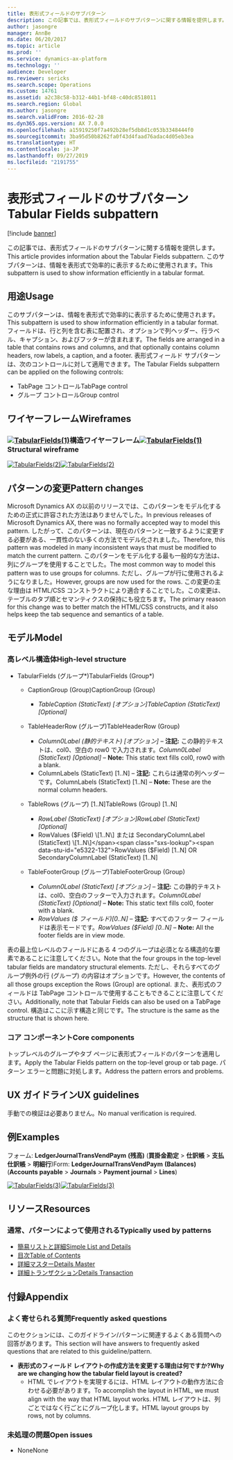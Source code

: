 ```yaml
---
title: 表形式フィールドのサブパターン
description: この記事では、表形式フィールドのサブパターンに関する情報を提供します。 このサブパターンは、情報を表形式で効率的に表示するために使用されます。
author: jasongre
manager: AnnBe
ms.date: 06/20/2017
ms.topic: article
ms.prod: ''
ms.service: dynamics-ax-platform
ms.technology: ''
audience: Developer
ms.reviewer: sericks
ms.search.scope: Operations
ms.custom: 14761
ms.assetid: a2c38c58-b312-44b1-bf48-c40dc8518011
ms.search.region: Global
ms.author: jasongre
ms.search.validFrom: 2016-02-28
ms.dyn365.ops.version: AX 7.0.0
ms.openlocfilehash: a15919250f7a492b28ef5db8d1c053b3348444f0
ms.sourcegitcommit: 3ba95d50b8262fa0f43d4faad76adac4d05eb3ea
ms.translationtype: HT
ms.contentlocale: ja-JP
ms.lasthandoff: 09/27/2019
ms.locfileid: "2191755"
---
```

# <a name="tabular-fields-subpattern"></a><span data-ttu-id="e5322-104">表形式フィールドのサブパターン</span><span class="sxs-lookup"><span data-stu-id="e5322-104">Tabular Fields subpattern</span></span>

[!include [banner](../includes/banner.md)]

<span data-ttu-id="e5322-105">この記事では、表形式フィールドのサブパターンに関する情報を提供します。</span><span class="sxs-lookup"><span data-stu-id="e5322-105">This article provides information about the Tabular Fields subpattern.</span></span> <span data-ttu-id="e5322-106">このサブパターンは、情報を表形式で効率的に表示するために使用されます。</span><span class="sxs-lookup"><span data-stu-id="e5322-106">This subpattern is used to show information efficiently in a tabular format.</span></span> 

<a name="usage"></a><span data-ttu-id="e5322-107">用途</span><span class="sxs-lookup"><span data-stu-id="e5322-107">Usage</span></span>
-----

<span data-ttu-id="e5322-108">このサブパターンは、情報を表形式で効率的に表示するために使用されます。</span><span class="sxs-lookup"><span data-stu-id="e5322-108">This subpattern is used to show information efficiently in a tabular format.</span></span> <span data-ttu-id="e5322-109">フィールドは、行と列を含む表に配置され、オプションで列ヘッダー、行ラベル、キャプション、およびフッターが含まれます。</span><span class="sxs-lookup"><span data-stu-id="e5322-109">The fields are arranged in a table that contains rows and columns, and that optionally contains column headers, row labels, a caption, and a footer.</span></span> <span data-ttu-id="e5322-110">表形式フィールド サブパターンは、次のコントロールに対して適用できます。</span><span class="sxs-lookup"><span data-stu-id="e5322-110">The Tabular Fields subpattern can be applied on the following controls:</span></span>

-   <span data-ttu-id="e5322-111">TabPage コントロール</span><span class="sxs-lookup"><span data-stu-id="e5322-111">TabPage control</span></span>
-   <span data-ttu-id="e5322-112">グループ コントロール</span><span class="sxs-lookup"><span data-stu-id="e5322-112">Group control</span></span>

## <a name="wireframes"></a><span data-ttu-id="e5322-113">ワイヤーフレーム</span><span class="sxs-lookup"><span data-stu-id="e5322-113">Wireframes</span></span>
### <a name="tabularfields1mediatabularfields1pngmediatabularfields1pngstructural-wireframe"></a><span data-ttu-id="e5322-114">[![TabularFields(1)](./media/tabularfields1.png)](./media/tabularfields1.png)構造ワイヤーフレーム</span><span class="sxs-lookup"><span data-stu-id="e5322-114">[![TabularFields(1)](./media/tabularfields1.png)](./media/tabularfields1.png)Structural wireframe</span></span>

<span data-ttu-id="e5322-115">[![TabularFields(2)](./media/tabularfields2.png)](./media/tabularfields2.png)</span><span class="sxs-lookup"><span data-stu-id="e5322-115">[![TabularFields(2)](./media/tabularfields2.png)](./media/tabularfields2.png)</span></span>

## <a name="pattern-changes"></a><span data-ttu-id="e5322-116">パターンの変更</span><span class="sxs-lookup"><span data-stu-id="e5322-116">Pattern changes</span></span>
<span data-ttu-id="e5322-117">Microsoft Dynamics AX の以前のリリースでは、このパターンをモデル化するための正式に許容された方法はありませんでした。</span><span class="sxs-lookup"><span data-stu-id="e5322-117">In previous releases of Microsoft Dynamics AX, there was no formally accepted way to model this pattern.</span></span> <span data-ttu-id="e5322-118">したがって、このパターンは、現在のパターンと一致するように変更する必要がある、一貫性のない多くの方法でモデル化されました。</span><span class="sxs-lookup"><span data-stu-id="e5322-118">Therefore, this pattern was modeled in many inconsistent ways that must be modified to match the current pattern.</span></span> <span data-ttu-id="e5322-119">このパターンをモデル化する最も一般的な方法は、列にグループを使用することでした。</span><span class="sxs-lookup"><span data-stu-id="e5322-119">The most common way to model this pattern was to use groups for columns.</span></span> <span data-ttu-id="e5322-120">ただし、グループが行に使用されるようになりました。</span><span class="sxs-lookup"><span data-stu-id="e5322-120">However, groups are now used for the rows.</span></span> <span data-ttu-id="e5322-121">この変更の主な理由は HTML/CSS コンストラクトにより適合することでした。この変更は、テーブルのタブ順とセマンティクスの保持にも役立ちます。</span><span class="sxs-lookup"><span data-stu-id="e5322-121">The primary reason for this change was to better match the HTML/CSS constructs, and it also helps keep the tab sequence and semantics of a table.</span></span>

## <a name="model"></a><span data-ttu-id="e5322-122">モデル</span><span class="sxs-lookup"><span data-stu-id="e5322-122">Model</span></span>
### <a name="high-level-structure"></a><span data-ttu-id="e5322-123">高レベル構造体</span><span class="sxs-lookup"><span data-stu-id="e5322-123">High-level structure</span></span>

- <span data-ttu-id="e5322-124">TabularFields (グループ\*)</span><span class="sxs-lookup"><span data-stu-id="e5322-124">TabularFields (Group\*)</span></span>

    - <span data-ttu-id="e5322-125">CaptionGroup (Group)</span><span class="sxs-lookup"><span data-stu-id="e5322-125">CaptionGroup (Group)</span></span>

        - <span data-ttu-id="e5322-126">*TableCaption (StaticText) \[オプション\]*</span><span class="sxs-lookup"><span data-stu-id="e5322-126">*TableCaption (StaticText) \[Optional\]*</span></span>

    - <span data-ttu-id="e5322-127">TableHeaderRow (グループ)</span><span class="sxs-lookup"><span data-stu-id="e5322-127">TableHeaderRow (Group)</span></span>

        - <span data-ttu-id="e5322-128">*Column0Label (静的テキスト) \[オプション\]* – **注記:** この静的テキストは、col0、空白の row0 で入力されます。</span><span class="sxs-lookup"><span data-stu-id="e5322-128">*Column0Label (StaticText) \[Optional\]* – **Note:** This static text fills col0, row0 with a blank.</span></span>
        - <span data-ttu-id="e5322-129">ColumnLabels (StaticText) \[1..N\] – **注記:** これらは通常の列ヘッダーです。</span><span class="sxs-lookup"><span data-stu-id="e5322-129">ColumnLabels (StaticText) \[1..N\] – **Note:** These are the normal column headers.</span></span>

    - <span data-ttu-id="e5322-130">TableRows (グループ) \[1..N\]</span><span class="sxs-lookup"><span data-stu-id="e5322-130">TableRows (Group) \[1..N\]</span></span>

        - <span data-ttu-id="e5322-131">*RowLabel (StaticText) \[オプション\]*</span><span class="sxs-lookup"><span data-stu-id="e5322-131">*RowLabel (StaticText) \[Optional\]*</span></span>
        - <span data-ttu-id="e5322-132">RowValues ($Field) \[1..N\] または SecondaryColumnLabel (StaticText) \[1..N\]</span><span class="sxs-lookup"><span data-stu-id="e5322-132">RowValues ($Field) \[1..N\] OR SecondaryColumnLabel (StaticText) \[1..N\]</span></span>

    - <span data-ttu-id="e5322-133">TableFooterGroup (グループ)</span><span class="sxs-lookup"><span data-stu-id="e5322-133">TableFooterGroup (Group)</span></span>

        - <span data-ttu-id="e5322-134">*Column0Label (StaticText) \[オプション\]* – **注記:** この静的テキストは、col0、空白のフッターで入力されます。</span><span class="sxs-lookup"><span data-stu-id="e5322-134">*Column0Label (StaticText) \[Optional\]* – **Note:** This static text fills col0, footer with a blank.</span></span>
        - <span data-ttu-id="e5322-135">*RowValues ($ フィールド)\[0..N\]* – **注記:** すべてのフッター フィールドは表示モードです。</span><span class="sxs-lookup"><span data-stu-id="e5322-135">*RowValues ($Field) \[0..N\]* – **Note:** All the footer fields are in view mode.</span></span>

<span data-ttu-id="e5322-136">表の最上位レベルのフィールドにある 4 つのグループは必須となる構造的な要素であることに注意してください。</span><span class="sxs-lookup"><span data-stu-id="e5322-136">Note that the four groups in the top-level tabular fields are mandatory structural elements.</span></span> <span data-ttu-id="e5322-137">ただし、それらすべてのグループ例外の行 (グループ) の内容はオプションです。</span><span class="sxs-lookup"><span data-stu-id="e5322-137">However, the contents of all those groups exception the Rows (Group) are optional.</span></span> <span data-ttu-id="e5322-138">また、表形式のフィールドは TabPage コントロールで使用することもできることに注意してください。</span><span class="sxs-lookup"><span data-stu-id="e5322-138">Additionally, note that Tabular Fields can also be used on a TabPage control.</span></span> <span data-ttu-id="e5322-139">構造はここに示す構造と同じです。</span><span class="sxs-lookup"><span data-stu-id="e5322-139">The structure is the same as the structure that is shown here.</span></span>

### <a name="core-components"></a><span data-ttu-id="e5322-140">コア コンポーネント</span><span class="sxs-lookup"><span data-stu-id="e5322-140">Core components</span></span>

<span data-ttu-id="e5322-141">トップレベルのグループやタブ ページに表形式フィールドのパターンを適用します。</span><span class="sxs-lookup"><span data-stu-id="e5322-141">Apply the Tabular Fields pattern on the top-level group or tab page.</span></span> <span data-ttu-id="e5322-142">パターン エラーと問題に対処します。</span><span class="sxs-lookup"><span data-stu-id="e5322-142">Address the pattern errors and problems.</span></span>

## <a name="ux-guidelines"></a><span data-ttu-id="e5322-143">UX ガイドライン</span><span class="sxs-lookup"><span data-stu-id="e5322-143">UX guidelines</span></span>
<span data-ttu-id="e5322-144">手動での検証は必要ありません。</span><span class="sxs-lookup"><span data-stu-id="e5322-144">No manual verification is required.</span></span>

## <a name="examples"></a><span data-ttu-id="e5322-145">例</span><span class="sxs-lookup"><span data-stu-id="e5322-145">Examples</span></span>
<span data-ttu-id="e5322-146">フォーム: **LedgerJournalTransVendPaym** **(残高)** (**買掛金勘定** &gt; **仕訳帳** &gt; **支払仕訳帳** &gt; **明細行**)</span><span class="sxs-lookup"><span data-stu-id="e5322-146">Form: **LedgerJournalTransVendPaym** **(Balances)** (**Accounts payable** &gt; **Journals** &gt; **Payment journal** &gt; **Lines**)</span></span> 

<span data-ttu-id="e5322-147">[![TabularFields(3)](./media/tabularfields3.png)](./media/tabularfields3.png)</span><span class="sxs-lookup"><span data-stu-id="e5322-147">[![TabularFields(3)](./media/tabularfields3.png)](./media/tabularfields3.png)</span></span>

## <a name="resources"></a><span data-ttu-id="e5322-148">リソース</span><span class="sxs-lookup"><span data-stu-id="e5322-148">Resources</span></span>
### <a name="typically-used-by-patterns"></a><span data-ttu-id="e5322-149">通常、パターンによって使用される</span><span class="sxs-lookup"><span data-stu-id="e5322-149">Typically used by patterns</span></span>

-   [<span data-ttu-id="e5322-150">簡易リストと詳細</span><span class="sxs-lookup"><span data-stu-id="e5322-150">Simple List and Details</span></span>](simple-list-details-form-pattern.md)
-   [<span data-ttu-id="e5322-151">目次</span><span class="sxs-lookup"><span data-stu-id="e5322-151">Table of Contents</span></span>](table-of-contents-form-pattern.md)
-   [<span data-ttu-id="e5322-152">詳細マスター</span><span class="sxs-lookup"><span data-stu-id="e5322-152">Details Master</span></span>](details-master-form-pattern.md)
-   [<span data-ttu-id="e5322-153">詳細トランザクション</span><span class="sxs-lookup"><span data-stu-id="e5322-153">Details Transaction</span></span>](details-transaction-form-pattern.md)

## <a name="appendix"></a><span data-ttu-id="e5322-154">付録</span><span class="sxs-lookup"><span data-stu-id="e5322-154">Appendix</span></span>
### <a name="frequently-asked-questions"></a><span data-ttu-id="e5322-155">よく寄せられる質問</span><span class="sxs-lookup"><span data-stu-id="e5322-155">Frequently asked questions</span></span>

<span data-ttu-id="e5322-156">このセクションには、このガイドライン/パターンに関連するよくある質問への回答があります。</span><span class="sxs-lookup"><span data-stu-id="e5322-156">This section will have answers to frequently asked questions that are related to this guideline/pattern.</span></span>

-   <span data-ttu-id="e5322-157">**表形式のフィールド レイアウトの作成方法を変更する理由は何ですか?**</span><span class="sxs-lookup"><span data-stu-id="e5322-157">**Why are we changing how the tabular field layout is created?**</span></span>
    -   <span data-ttu-id="e5322-158">HTML でレイアウトを実現するには、HTML レイアウトの動作方法に合わせる必要があります。</span><span class="sxs-lookup"><span data-stu-id="e5322-158">To accomplish the layout in HTML, we must align with the way that HTML layout works.</span></span> <span data-ttu-id="e5322-159">HTML レイアウトは、列ごとではなく行ごとにグループ化します。</span><span class="sxs-lookup"><span data-stu-id="e5322-159">HTML layout groups by rows, not by columns.</span></span>

### <a name="open-issues"></a><span data-ttu-id="e5322-160">未処理の問題</span><span class="sxs-lookup"><span data-stu-id="e5322-160">Open issues</span></span>

-   <span data-ttu-id="e5322-161">None</span><span class="sxs-lookup"><span data-stu-id="e5322-161">None</span></span>
